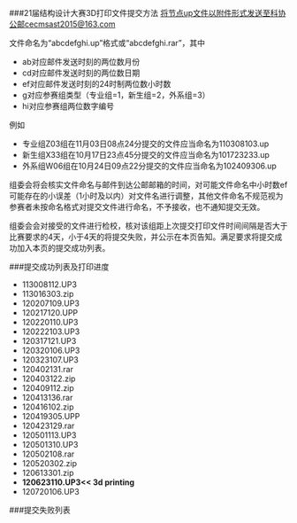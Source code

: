 ###21届结构设计大赛3D打印文件提交方法
将节点up文件以附件形式发送至科协公邮cecmsast2015@163.com

文件命名为“abcdefghi.up”格式或“abcdefghi.rar”，其中
- ab对应邮件发送时刻的两位数月份
- cd对应邮件发送时刻的两位数日期
- ef对应邮件发送时刻的24时制两位数小时数
- g对应参赛组类型（专业组=1，新生组=2，外系组=3）
- hi对应参赛组两位数字编号

例如
- 专业组Z03组在11月03日08点24分提交的文件应当命名为110308103.up
- 新生组X33组在10月17日23点45分提交的文件应当命名为101723233.up
- 外系组W06组在10月24日09点22分提交的文件应当命名为102409306.up

组委会将会核实文件命名与邮件到达公邮邮箱的时间，对可能文件命名中小时数ef可能存在的小误差（1小时及以内）对文件名进行调整，其他文件命名不规范视为参赛者未按命名格式对提交文件进行命名，不予接收，也不通知提交无效。

组委会会对接受的文件进行检校，核对该组距上次提交打印文件时间间隔是否大于比赛要求的4天，小于4天的将提交失败，并公示在本页告知。满足要求将提交成功加入本页的提交成功列表。

###提交成功列表及打印进度
- 113008112.UP3
- 113016303.zip
- 120207109.UP3
- 120217120.UPP
- 120220110.UP3
- 120222103.UP3
- 120317121.UP3
- 120320106.UP3
- 120323107.UP3
- 120402131.rar
- 120403122.zip
- 120409112.zip
- 120413136.rar
- 120416102.zip
- 120419305.UPP
- 120423129.rar
- 120501113.UP3
- 120501310.UP3
- 120502108.rar
- 120520302.zip 
- 120613301.zip
- **120623110.UP3<< 3d printing**
- 120720106.UP3



###提交失败列表


